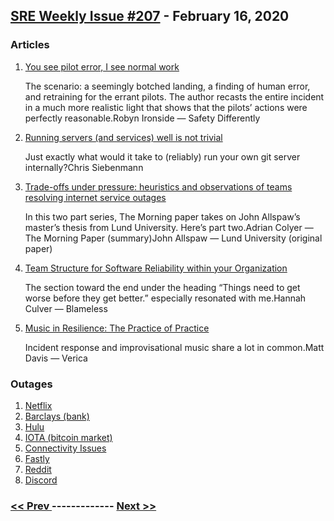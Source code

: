 ## [SRE Weekly Issue #207](https://sreweekly.com/sre-weekly-issue-207/) - February 16, 2020
### Articles

1. [You see pilot error, I see normal work](https://safetydifferently.com/you-see-pilot-error-i-see-normal-work/)

    The scenario: a seemingly botched landing, a finding of human error, and retraining for the errant pilots. The author recasts the entire incident in a much more realistic light that shows that the pilots’ actions were perfectly reasonable.Robyn Ironside — Safety Differently
1. [Running servers (and services) well is not trivial](https://utcc.utoronto.ca/~cks/space/blog/sysadmin/RunningServersNotTrivial)

    Just exactly what would it take to (reliably) run your own git server internally?Chris Siebenmann
1. [Trade-offs under pressure: heuristics and observations of teams resolving internet service outages](https://blog.acolyer.org/2020/01/22/trade-offs-under-pressure-part-1/)

    In this two part series, The Morning paper takes on John Allspaw’s master’s thesis from Lund University. Here’s part two.Adrian Colyer — The Morning Paper (summary)John Allspaw — Lund University (original paper)
1. [Team Structure for Software Reliability within your Organization](https://www.blameless.com/structuring-team-software-reliability/)

    The section toward the end under the heading “Things need to get worse before they get better.” especially resonated with me.Hannah Culver — Blameless
1. [Music in Resilience: The Practice of Practice](https://www.verica.io/music-in-resilience-engineering/)

    Incident response and improvisational music share a lot in common.Matt Davis — Verica
### Outages

1. [Netflix](https://digistatement.com/netflix-down-not-working-for-many-users-netflix-site-down/)
1. [Barclays (bank)](https://thepaypers.com/online-mobile-banking/uk-bank-barclays-online-banking-and-website-are-down--1240661)
1. [Hulu](https://digistatement.com/hulu-down-not-working-for-some-users-with-server-connection-issues/)
1. [IOTA (bitcoin market)](https://news.bitcoin.com/iota-network-still-down/)
1. [Connectivity Issues](https://status.squarespace.com/incidents/fzjbg89cfrjd)
1. [Fastly](https://status.fastly.com/incidents/0mvgnngbktj7)
1. [Reddit](https://reddit.statuspage.io/incidents/0v4dj7swgwj8)
1. [Discord](https://discord.statuspage.io/incidents/l8h1w0xbz669)

### [ << Prev ](sreweekly-206.md) ------------- [ Next >> ](sreweekly-208.md)